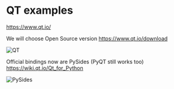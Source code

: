 # QT examples

https://www.qt.io/

We will choose Open Source version
https://www.qt.io/download

![QT](https://upload.wikimedia.org/wikipedia/commons/thumb/0/0b/Qt_logo_2016.svg/175px-Qt_logo_2016.svg.png)

Official bindings now are PySides (PyQT still works too)
https://wiki.qt.io/Qt_for_Python

![PySides](https://qt-wiki-uploads.s3.amazonaws.com/images/3/33/Py-128.png)

